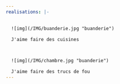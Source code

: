 ```yaml
---
realisations: |-
  

  ![img](/IMG/buanderie.jpg "buanderie")

  J﻿'aime faire des cuisines



  ![img](/IMG/chambre.jpg "buanderie")

  J﻿'aime faire des trucs de fou
---
```

